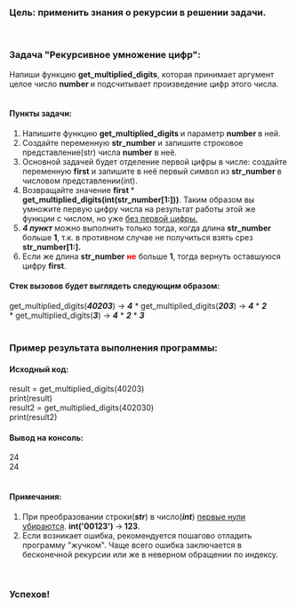 <div class="tlk-lecture__homework-text" data-field="tlk-text"><h3 class="t-redactor__h3">Цель: применить знания о рекурсии в решении задачи.</h3><br><h3 class="t-redactor__h3">Задача "Рекурсивное умножение цифр":</h3>Напиши функцию <strong>get_multiplied_digits</strong>, которая принимает аргумент целое число <strong>number </strong>и подсчитывает произведение цифр этого числа.<br><br><h4 class="t-redactor__h4">Пункты задачи:</h4><ol><li data-list="ordered">Напишите функцию <strong>get_multiplied_digits </strong>и параметр <strong>number </strong>в ней.</li><li data-list="ordered">Создайте переменную <strong>str_number</strong> и запишите строковое представление(str) числа <strong>number</strong> в неё.</li><li data-list="ordered">Основной задачей будет отделение первой цифры в числе: создайте переменную <strong>first</strong> и запишите в неё первый символ из <strong>str_number </strong>в числовом представлении(int).</li><li data-list="ordered">Возвращайте значение <strong>first </strong>* <strong>get_multiplied_digits(int(str_number[1:]))</strong>. Таким образом вы умножите первую цифру числа на результат работы этой же функции с числом, но уже <u>без первой цифры.</u></li><li data-list="ordered"><strong><em>4 пункт</em></strong> можно выполнить только тогда, когда длина <strong>str_number</strong> больше <strong>1</strong>, т.к. в противном случае не получиться взять срез <strong>str_number[1:].</strong></li><li data-list="ordered">Если же длина <strong>str_number</strong> <strong style="color: rgb(255, 0, 0);">не</strong> больше <strong>1</strong>, тогда вернуть оставшуюся цифру <strong>first</strong>.</li></ol><h4 class="t-redactor__h4">Стек вызовов будет выглядеть следующим образом:</h4>get_multiplied_digits(<strong><em>40203</em></strong>) -&gt; <strong><em>4</em></strong> * get_multiplied_digits(<strong><em>203</em></strong>) -&gt; <strong><em>4</em></strong> * <strong><em>2</em></strong> *&nbsp;get_multiplied_digits(<strong><em>3</em></strong>) -&gt; <strong><em>4</em></strong> * <strong><em>2</em></strong> * <strong><em>3</em></strong><br><br><h3 class="t-redactor__h3">Пример результата выполнения программы:</h3><h4 class="t-redactor__h4">Исходный код:</h4>result = get_multiplied_digits(40203)<br>print(result)<br>result2 = get_multiplied_digits(402030)<br>print(result2)<br><h4 class="t-redactor__h4">Вывод на консоль:</h4>24<br>24<br><br><h4 class="t-redactor__h4">Примечания:</h4><ol><li data-list="ordered">При преобразовании строки(<strong><em>str</em></strong>) в число(<strong><em>int</em></strong>) <u>первые нули убираются</u>. <strong>int('00123') </strong>-&gt;<strong> 123</strong>.</li><li data-list="ordered">Если возникает ошибка, рекомендуется пошагово отладить программу "жучком". Чаще всего ошибка заключается в бесконечной рекурсии или же в неверном обращении по индексу.</li></ol><br><h3 class="t-redactor__h3">Успехов!</h3></div>
